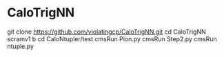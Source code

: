 # CaloTrigNN
git clone https://github.com/violatingcp/CaloTrigNN.git
cd CaloTrigNN
scramv1 b
cd CaloNtupler/test
cmsRun Pion.py
cmsRun Step2.py
cmsRun ntuple.py
